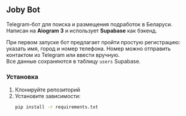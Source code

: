 ## Joby Bot

Telegram-бот для поиска и размещения подработок в Беларуси. Написан на **Aiogram 3** и использует **Supabase** как бэкенд.

При первом запуске бот предлагает пройти простую регистрацию: указать имя, город и номер телефона. Номер можно отправить контактом из Telegram или ввести вручную.  
Все данные сохраняются в таблицу `users` Supabase.

### Установка
1. Клонируйте репозиторий  
2. Установите зависимости:
   ```bash
   pip install -r requirements.txt

